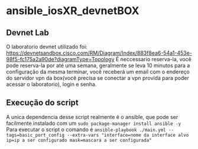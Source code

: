 # ansible_iosXR_devnetBOX
## Devnet Lab
O laboratorio devnet utilizado foi: https://devnetsandbox.cisco.com/RM/Diagram/Index/883f8ea6-54a1-453e-98f5-fc175a2a90de?diagramType=Topology
É neccessario reserva-la, você pode reserva-la por até uma semana, geralmente se leva 10 minutos para a configuração da mesma terminar, você receberá um email com o endereço do servidor vpn da box(você precisa se conectar a vpn provida para poder acessar o laboratorio), login e senha.
## Execução do script
A unica dependencia desse script realmente é o ansible, que pode ser facilmente instalado com um
``sudo package-manager install ansible -y``
Para executar o script o comando é
``ansible-playbook ./main.yml --tags=basic_port_config --extra-vars "interface=nome da interface alvo ip=ip a ser configurado mask=mascara a ser configurada"``
